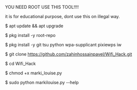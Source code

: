 YOU NEED ROOT USE THIS TOOL!!!!

it is for educational purpose, dont use this on illegal way.

$ apt update && apt upgrade

$ pkg install -y root-repo

$ pkg install -y git tsu python wpa-supplicant pixiewps iw

$ git clone https://github.com/zahinhossainpavel/Wifi_Hack.git

$ cd Wifi_Hack

$ chmod +x marki_louise.py

$ sudo python markilouise.py --help
